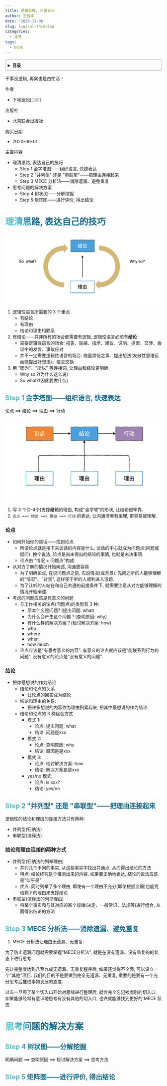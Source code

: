 ```yaml
---
title: 逻辑思维, 只要五步
author: 王哲峰
date: '2020-11-06'
slug: logical-thinking
categories:
  - 读书
tags:
  - book
---
```


<style>
h1 {
  background-color: #2B90B6;
  background-image: linear-gradient(45deg, #4EC5D4 10%, #146b8c 20%);
  background-size: 100%;
  -webkit-background-clip: text;
  -moz-background-clip: text;
  -webkit-text-fill-color: transparent;
  -moz-text-fill-color: transparent;
}
h2 {
  background-color: #2B90B6;
  background-image: linear-gradient(45deg, #4EC5D4 10%, #146b8c 20%);
  background-size: 100%;
  -webkit-background-clip: text;
  -moz-background-clip: text;
  -webkit-text-fill-color: transparent;
  -moz-text-fill-color: transparent;
}

details {
    border: 1px solid #aaa;
    border-radius: 4px;
    padding: .5em .5em 0;
}

summary {
    font-weight: bold;
    margin: -.5em -.5em 0;
    padding: .5em;
}

details[open] {
    padding: .5em;
}

details[open] summary {
    border-bottom: 1px solid #aaa;
    margin-bottom: .5em;
}
</style>


<details><summary>目录</summary><p>

- [理清思路, 表达自己的技巧](#理清思路-表达自己的技巧)
  - [Step 1 金字塔图——组织语言, 快速表达](#step-1-金字塔图组织语言-快速表达)
    - [论点](#论点)
    - [结论](#结论)
  - [Step 2 "并列型" 还是 "串联型"——把理由连接起来](#step-2-并列型-还是-串联型把理由连接起来)
    - [结论和理由连接的两种方式](#结论和理由连接的两种方式)
  - [Step 3 MECE 分析法——消除遗漏、避免重复](#step-3-mece-分析法消除遗漏避免重复)
- [思考问题的解决方案](#思考问题的解决方案)
  - [Step 4 树状图——分解挖掘](#step-4-树状图分解挖掘)
  - [Step 5 矩阵图——进行评价, 得出结论](#step-5-矩阵图进行评价-得出结论)
</p></details><p></p>



干事没逻辑, 再累也是白忙活！

作者

- 下地宽也[🇯🇵]

出版社

- 北京联合出版社

购买日期

- 2020-06-01

主要内容

- 理清思路, 表达自己的技巧
    - Step 1 金字塔图——组织语言, 快速表达
    - Step 2 "并列型" 还是 "串联型"——把理由连接起来
    - Step 3 MECE 分析法——消除遗漏、避免重复
- 思考问题的解决方案
    - Step 4 树状图——分解挖掘
    - Step 5 矩阵图——进行评价, 得出结论


# 理清思路, 表达自己的技巧

![img](images/base.png)

1. 逻辑性语言所需要的 3 个重点
    - 有结论
    - 有理由
    - 结论和理由相联系
2. 有结论——并非所有的场合都需要有逻辑, 逻辑性语言必须有**结论**
    - 需要逻辑性语言的场合: 报告、联络、指示、建议、说明、提案、交涉、会议中的发言、事故应对
    - 并不一定需要逻辑性语言的场合: 商量烦恼之事、提出想法(发散性思维反而能提出好想法)、信息交换
3. 用 "因为"、"所以" 等连接词, 让理由和结论更明确
    - Why so ?(为什么这么说)    
    - So what?(因此要做什么)

## Step 1 金字塔图——组织语言, 快速表达

论点 ==> 结论 ==> 理由 ==> 行动

![img](images/jinzita.png)

1. 写 3 个(2-4个)支撑**结论**的理由, 构成"金字塔"的形状, 让结论很牢靠.
2. ``论点 ==> 结论 ==> 理由 ==> 行动`` 的表达, 让沟通清晰有条理, 更容易被理解.

### 论点

- 如何开始你的谈话——找到论点.    
    - 所谓论点就是接下来谈话的内容是什么, 谈话的中心就成为问题点(问题或疑问). 换个说法, 论点是尚未得出的结论的事情, 也就是未决事项.
    - 论点由 "情况 + 问题点"构成.
- 从对方了解的情况开始阐述, 沟通更容易
    - 为了明确论点, 在说问题点之前, 先说情况(或背景). 先阐述听的人能够理解的"情况"、"背景", 这样便于听的人顺利进入话题. 
    - 为了让听的人站在和自己共通的前提条件下, 就需要注意从对方能够理解的情况开始阐述.
- 考虑的问题应该是有意义的问题
    - 与工作相关的论点(问题点)的类型有 3 种:
        - 原本什么是问题? (提出问题: what)        
        - 为什么会产生这个问题？(查明原因: why)
        - 有什么样的解决方案？(检讨解决方案: how)
        - who
        - where
        - when 
        - how much 
    - 论点应该是"有思考意义的内容". 有意义的论点就应该是"能联系到行为的问题". 没有意义的论点是"没有意义的问题".

### 结论

- 把你最想说的作为结论
    - 结论和论点的关系
        - 让论点的回答成为结论
    - 结论和理由的关系: 
        - 把许多想说的内容作为理由积累起来, 把其中最想说的作为结论. 
    - 结论和论点的 3 种组合方式        
        - 模式 1: 
            - 论点: 提出问题: what
            - 结论: 问题是xxx
        - 模式 2:             
            - 论点: 查明原因: why
            - 结论: 原因是是xxx
        - 模式 3:
            - 论点: 检讨解决方案: how
            - 结论: 解决方案是是xxx        
        - yes/no 模式: 
            - 论点: is xxx?
            - 结论: yes/no

## Step 2 "并列型" 还是 "串联型"——把理由连接起来


逻辑性的结论和理由的连接方法只有两种:

- 并列型(归纳法)
- 串联型(演绎法)

### 结论和理由连接的两种方式

- 并列型(归纳法的列举理由)
    - 并列几个不同的事实, 从这些事实中找出共通点, 从而得出结论的方法
    - 特点: 结论终究是个推测出来的内容, 如果要正确地表达, 结论的说法应该是"似乎是"
    - 优点: 同时列举了多个理由, 即使有一个理由不充分(即使根据变弱)也能凭借剩下的理由来支撑结论
- 串联型(演绎法的列举理由)
    - 将某个事实和与其对应的某个规律(决定、一般常识、法规等)进行组合, 从而得出结论的方法


## Step 3 MECE 分析法——消除遗漏、避免重复

1. MECE 分析法让理由无遗漏、无重复:

为了防止遗漏问题就需要掌握"MECE分析法", 就是在没有遗漏、没有重复的的状态下进行思考. 

先让完整度达到八至九成无遗漏、无重复程序后, 如果还觉得不全面, 可以设立一个"其他"项目. 
我们的目的不是要做到完全无遗漏、无重复, 重要的是要有一个充分思考后推进事物发展的态度. 

过去一旦用了某个切入口开始对思绪进行整理后, 就会完全忘记考虑别的切入口. 
如果能够经常有意识地思考有没有其他的切入口, 也许就能够找到更好的 MECE 状态.


# 思考问题的解决方案

## Step 4 树状图——分解挖掘

明确问题 ==> 查明原因 ==> 检讨解决方案 ==> 思考方法


## Step 5 矩阵图——进行评价, 得出结论

